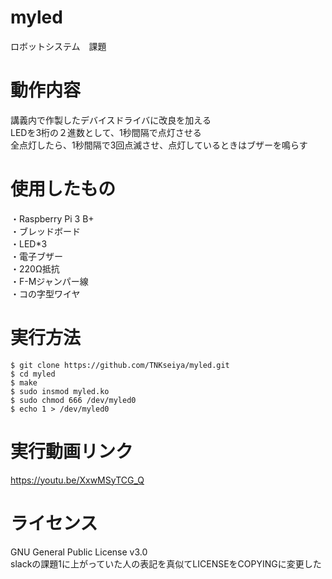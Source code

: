# myled
ロボットシステム　課題

# 動作内容
講義内で作製したデバイスドライバに改良を加える  
 LEDを3桁の２進数として、1秒間隔で点灯させる  
 全点灯したら、1秒間隔で3回点滅させ、点灯しているときはブザーを鳴らす
# 使用したもの
・Raspberry Pi 3 B+  
・ブレッドボード  
・LED*3  
・電子ブザー  
・220Ω抵抗  
・F-Mジャンパー線  
・コの字型ワイヤ  
# 実行方法
```
$ git clone https://github.com/TNKseiya/myled.git  
$ cd myled 
$ make  
$ sudo insmod myled.ko  
$ sudo chmod 666 /dev/myled0  
$ echo 1 > /dev/myled0  
```
# 実行動画リンク
https://youtu.be/XxwMSyTCG_Q

# ライセンス
GNU General Public License v3.0  
slackの課題1に上がっていた人の表記を真似てLICENSEをCOPYINGに変更した
